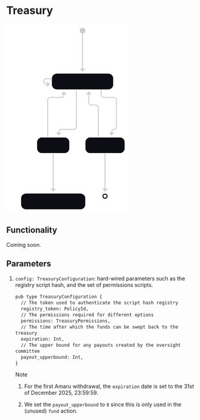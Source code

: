 # Treasury

<picture>
  <source media="(prefers-color-scheme: dark)" srcset="../.github/img/treasury-state-diagram-dark.svg" />
  <source media="(prefers-color-scheme: light)" srcset="../.github/img/treasury-state-diagram-light.svg" />
  <img alt="State diagram" src="../.github/img/treasury-state-diagram-dark.svg" height="500" />
</picture>

## Functionality

Coming soon.

## Parameters

1. `config: TreasuryConfiguration`: hard-wired parameters such as the registry script hash, and the set of permissions scripts.

   ```aiken
   pub type TreasuryConfiguration {
     // The token used to authenticate the script hash registry
     registry_token: PolicyId,
     // The permissions required for different options
     permissions: TreasuryPermissions,
     // The time after which the funds can be swept back to the treasury
     expiration: Int,
     // The upper bound for any payouts created by the oversight committee
     payout_upperbound: Int,
   }
   ```

   > [!NOTE]
   >
   > 1. For the first Amaru withdrawal, the `expiration` date is set to the 31st of December 2025, 23:59:59.
   >
   > 2. We set the `payout_upperbound` to `0` since this is only used in the (unused) `fund` action.
